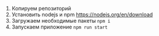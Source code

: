 1. Копируем репозиторий
2. Установить nodejs и npm <https://nodejs.org/en/download>
3. Загружаем необходимые пакеты `npm i`
4. Запускаем приложение `npm run start`